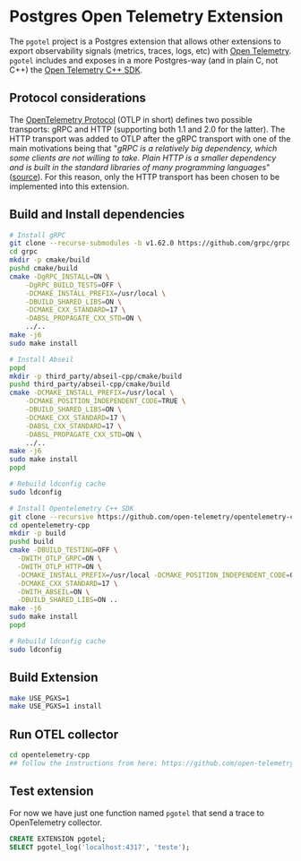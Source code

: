 # Postgres Open Telemetry Extension

The `pgotel` project is a Postgres extension that allows other extensions to export observability signals (metrics, traces, logs, etc) with [Open Telemetry](https://opentelemetry.io/). `pgotel` includes and exposes in a more Postgres-way (and in plain C, not C++) the [Open Telemetry C++ SDK](https://github.com/open-telemetry/opentelemetry-cpp).

## Protocol considerations

The [OpenTelemetry Protocol](https://opentelemetry.io/docs/specs/otlp/) (OTLP in short) defines two possible transports: gRPC and HTTP (supporting both 1.1 and 2.0 for the latter). The HTTP transport was added to OTLP after the gRPC transport with one of the main motivations being that "_gRPC is a relatively big dependency, which some clients are not willing to take. Plain HTTP is a smaller dependency and is built in the standard libraries of many programming languages_" ([source](https://github.com/open-telemetry/oteps/blob/main/text/0099-otlp-http.md)). For this reason, only the HTTP transport has been chosen to be implemented into this extension.

## Build and Install dependencies

```bash
# Install gRPC
git clone --recurse-submodules -b v1.62.0 https://github.com/grpc/grpc
cd grpc
mkdir -p cmake/build
pushd cmake/build
cmake -DgRPC_INSTALL=ON \
    -DgRPC_BUILD_TESTS=OFF \
    -DCMAKE_INSTALL_PREFIX=/usr/local \
    -DBUILD_SHARED_LIBS=ON \
    -DCMAKE_CXX_STANDARD=17 \
    -DABSL_PROPAGATE_CXX_STD=ON \
    ../..
make -j6
sudo make install

# Install Abseil
popd
mkdir -p third_party/abseil-cpp/cmake/build
pushd third_party/abseil-cpp/cmake/build
cmake -DCMAKE_INSTALL_PREFIX=/usr/local \
    -DCMAKE_POSITION_INDEPENDENT_CODE=TRUE \
    -DBUILD_SHARED_LIBS=ON \
    -DCMAKE_CXX_STANDARD=17 \
    -DABSL_CXX_STANDARD=17 \
    -DABSL_PROPAGATE_CXX_STD=ON \
    ../..
make -j6
sudo make install
popd

# Rebuild ldconfig cache
sudo ldconfig

# Install Opentelemetry C++ SDK
git clone --recursive https://github.com/open-telemetry/opentelemetry-cpp
cd opentelemetry-cpp
mkdir -p build
pushd build
cmake -DBUILD_TESTING=OFF \
  -DWITH_OTLP_GRPC=ON \
  -DWITH_OTLP_HTTP=ON \
  -DCMAKE_INSTALL_PREFIX=/usr/local -DCMAKE_POSITION_INDEPENDENT_CODE=ON \
  -DCMAKE_CXX_STANDARD=17 \
  -DWITH_ABSEIL=ON \
  -DBUILD_SHARED_LIBS=ON ..
make -j6
sudo make install
popd

# Rebuild ldconfig cache
sudo ldconfig
```

## Build Extension

```bash
make USE_PGXS=1
make USE_PGXS=1 install
```

## Run OTEL collector

```bash
cd opentelemetry-cpp
## follow the instructions from here: https://github.com/open-telemetry/opentelemetry-cpp/tree/main/examples/otlp
```

## Test extension

For now we have just one function named `pgotel` that send a trace to OpenTelemetry collector.

```sql
CREATE EXTENSION pgotel;
SELECT pgotel_log('localhost:4317', 'teste');
```

